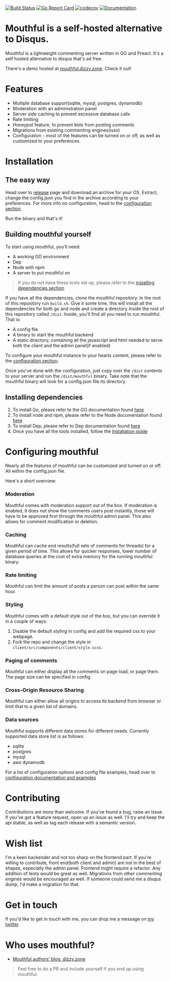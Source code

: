 [![Build Status](https://travis-ci.org/vkuznecovas/mouthful.svg?branch=master)](https://travis-ci.org/vkuznecovas/mouthful)
[![Go Report Card](https://goreportcard.com/badge/github.com/vkuznecovas/mouthful)](https://goreportcard.com/report/github.com/vkuznecovas/mouthful)
[![codecov](https://codecov.io/gh/vkuznecovas/mouthful/branch/master/graph/badge.svg)](https://codecov.io/gh/vkuznecovas/mouthful)
[![Documentation](https://godoc.org/github.com/vkuznecovas/mouthful?status.svg)](https://godoc.org/github.com/vkuznecovas/mouthful) 

# Mouthful is a self-hosted alternative to Disqus.

Mouthful is a lightweight commenting server written in GO and Preact. It's a self hosted alternative to disqus that's ad free.

There's a demo hosted at [mouthful.dizzy.zone](https://mouthful.dizzy.zone). Check it out!

# Features

* Multiple database support(sqlite, mysql, postgres, dynamodb)
* Moderation with an administration panel
* Server side caching to prevent excessive database calls
* Rate limiting
* Honeypot feature, to prevent bots from posting comments
* Migrations from existing commenting engines(isso)
* Configuration - most of the features can be turned on or off, as well as customized to your preferences.


# Installation


## The easy way

Head over to [release](https://github.com/vkuznecovas/mouthful/releases) page and download an archive for your OS. Extract, change the config.json you find in the archive according to your preferences. For more info on configuration, head to the [configuration section](#configuring-mouthful).

Run the binary and that's it!


## Building mouthful yourself

To start using mouthful, you'll need:

* A working GO environment
* Dep
* Node with npm
* A server to put mouthful on

> If you do not have these tools set up, please refer to the [installing dependencies section](#installing-dependencies).

If you have all the dependencies, clone the mouthful repository. In the root of this repository run `build.sh`. Give it some time, this will install all the dependencies for both go and node and create a directory inside the root of this repository called `/dist`. Inside, you'll find all you need to run mouthful. That is:

* A config file
* A binary to start the mouthful backend
* A static directory, containing all the javascript and html needed to serve both the client and the admin panel(if enabled)

To configure your mouthful instance to your hearts content, please refer to the [configuration section](#configuring-mouthful).

Once you've done with the configuration, just copy over the `/dist` contents to your server and run the `/dist/mouthful` binary. Take note that the mouthful binary will look for a config.json file its directory.

## Installing dependencies

1) To install Go, please refer to the GO documentation found [here](https://golang.org/doc/install#install)
1) To install node and npm, please refer to the Node documentation found [here](https://nodejs.org/en/download/package-manager/)
1) To install Dep, please refer to Dep documentation found [here](https://github.com/golang/dep#installation)
1) Once you have all the tools installed, follow the [Installation guide](#installation)

# Configuring mouthful

Nearly all the features of mouthful can be customized and turned on or off. All within the config.json file.

Here's a short overview:

### Moderation

Mouthful comes with moderation support out of the box. If moderation is enabled, it does not show the comments users post instantly, those will have to be approved first through the mouthful admin panel. This also allows for comment modification or deletion.

### Caching

Mouthful can cache end results(full sets of comments for threads) for a given period of time. This allows for quicker responses, lower number of database queries at the cost of extra memory for the running mouthful binary.

### Rate limiting

Mouthful can limit the amount of posts a person can post within the same hour.

### Styling

Mouthful comes with a default style out of the box, but you can override it in a couple of ways:

1) Disable the default styling in config and add the required css to your webpage.
2) Fork the repo and change the style in `client/src/components/client/style.scss`.

### Paging of comments

Mouthful can either display all the comments on page load, or page them. The page size can be specified in config.

### Cross-Origin Resource Sharing

Mouthful can either allow all origins to access its backend from browser or limit that to a given list of domains.

### Data sources

Mouthful supports different data stores for different needs. Currently supported data store list is as follows:

* sqlite
* postgres
* mysql
* aws dynamodb

For a list of configuration options and config file examples, head over to [configuration documentation and examples](./examples/configs/README.md)

# Contributing

Contributions are more than welcome. If you've found a bug, raise an issue. If you've got a feature request, open up an issue as well. I'll try and keep the api stable, as well as tag each release with a semantic version.

# Wish list

I'm a keen backender and not too sharp on the frontend part. If you're willing to contribute, front end(both client and admin) are not in the best of shapes, especially the admin panel. Frontend might require a refactor. Any addition of tests would be great as well. Migrations from other commenting engines would be encouraged as well. If someone could send me a disqus dump, I'd make a migration for that.

# Get in touch

If you'd like to get in touch with me, you can drop me a message on [my twitter](https://twitter.com/DizzyZoneBlog).
# Who uses mouthful?

* [Mouthful authors' blog, dizzy.zone](https://dizzy.zone)

> Feel free to do a PR and include yourself if you end up using mouthful.